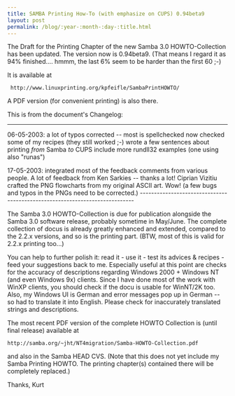 ```yaml
---
title: SAMBA Printing How-To (with emphasize on CUPS) 0.94beta9
layout: post
permalink: /blog/:year-:month-:day-:title.html
---
```


The Draft for the Printing Chapter of the new Samba 3.0 HOWTO-Collection  has been updated. The version now is 0.94beta9. (That means I regard it as 94% finished.... hmmm, the last 6% seem to be harder than the first 60   ;-) 
It is available at      http://www.linuxprinting.org/kpfeifle/SambaPrintHOWTO/  A PDF version (for convenient printing) is also there.
This is from the document's Changelog: 
    
  -------------------------------------------------------------------------------
   06-05-2003: a lot of typos corrected -- most is spellchecked now
               checked some of my recipes (they still worked ;-)
               wrote a few sentences about printing *from* Samba *to* CUPS
               include more rundll32 examples (one using also "runas")
   
   17-05-2003: integrated most of the feedback comments from various people.
               A lot of feedback from Ken Sarkies -- thanks a lot!
               Ciprian Vizitiu crafted the PNG flowcharts from my original ASCII 
 	      art. Wow!
                        (a few bugs and typos in the PNGs need to be corrected.)
     ----------------------------------------------------------------------------
 
The Samba 3.0 HOWTO-Collection is due for publication alongside the Samba 3.0 software release, probably sometime in May/June. The complete collection of docus is already greatly enhanced and extended, compared to the 2.2.x versions, and so is the printing part. (BTW, most of this is valid for 2.2.x printing too...)
You can help to further polish it: read it - use it - test its advices & recipes - feed your suggestions back to me. Especially useful at this point are checks for the accuracy of descriptions regarding Windows 2000 + Windows NT (and even Windows 9x) clients. Since I have done most of the work with WinXP clients, you should check if the docu is usable for WinNT/2K too. Also, my Windows UI is German and error messages pop up in German -- so had to translate it into English. Please check for inaccurately translated strings and descriptions. 
The most recent PDF version of the complete HOWTO Collection is (until final release) available at     http://samba.org/~jht/NT4migration/Samba-HOWTO-Collection.pdf  
and also in the Samba HEAD CVS. (Note that this does not yet include my Samba Printing HOWTO. The printing chapter(s) contained there will be completely replaced.)
Thanks, Kurt
